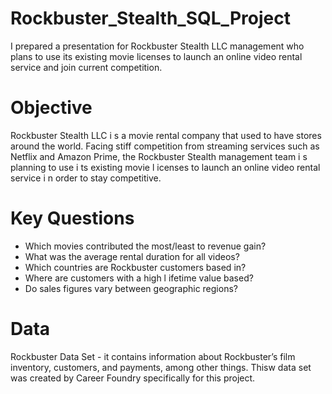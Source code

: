 # Rockbuster_Stealth_SQL_Project
 I prepared a presentation for Rockbuster Stealth LLC management who plans to use its existing movie licenses to launch an online video rental service and join current competition.
# Objective
Rockbuster Stealth LLC i s a movie rental company that used to have stores around the world. Facing stiff competition from streaming services such as Netflix and Amazon Prime,
the Rockbuster Stealth management team i s planning to use i ts existing movie l icenses to launch an online video rental service i n order to stay competitive.
# Key Questions
+ Which movies contributed the most/least to revenue gain?
+ What was the average rental duration for all videos?
+ Which countries are Rockbuster customers based in?
+ Where are customers with a high l ifetime value based?
+ Do sales figures vary between geographic regions?
# Data
Rockbuster Data Set - it contains information about Rockbuster’s film inventory, customers, and payments, among other things. Thisw data set was created by Career Foundry specifically for this project.
